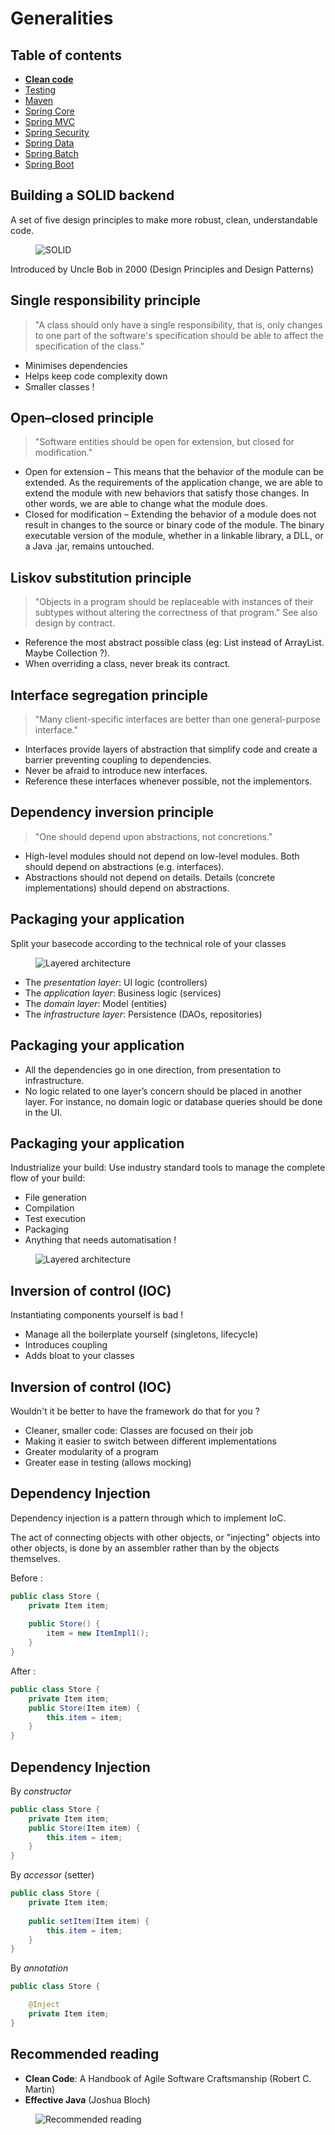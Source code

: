 # Generalities

<!-- .slide: class="page-title" -->



## Table of contents

<!-- .slide: class="toc" -->

- **[Clean code](#/1)**
- [Testing](#/2)
- [Maven](#/3)
- [Spring Core](#/4)
- [Spring MVC](#/5)
- [Spring Security](#/6)
- [Spring Data](#/7)
- [Spring Batch](#/8)
- [Spring Boot](#/9)




## Building a SOLID backend

A set of five design principles to make more robust, clean, understandable code.

<figure>
    <img src="ressources/01_clean_code/solid.png" alt="SOLID" />
</figure>

Introduced by Uncle Bob in 2000 (Design Principles and Design Patterns)



## Single responsibility principle

> "A class should only have a single responsibility, that is, only changes to one part of the software's specification should be able to affect the specification of the class."

 - Minimises dependencies
 - Helps keep code complexity down
 - Smaller classes !



## Open–closed principle

> "Software entities should be open for extension, but closed for modification."

- Open for extension – This means that the behavior of the module can be extended. As the requirements of the application change, we are able to extend the module with new behaviors that satisfy those changes. In other words, we are able to change what the module does.
- Closed for modification – Extending the behavior of a module does not result in changes to the source or binary code of the module. The binary executable version of the module, whether in a linkable library, a DLL, or a Java .jar, remains untouched.



## Liskov substitution principle

> "Objects in a program should be replaceable with instances of their subtypes without altering the correctness of that program." See also design by contract.

- Reference the most abstract possible class (eg: List instead of ArrayList. Maybe Collection ?).
- When overriding a class, never break its contract.



## Interface segregation principle

> "Many client-specific interfaces are better than one general-purpose interface."

- Interfaces provide layers of abstraction that simplify code and create a barrier preventing coupling to dependencies.
- Never be afraid to introduce new interfaces. 
- Reference these interfaces whenever possible, not the implementors.



## Dependency inversion principle

> "One should depend upon abstractions, not concretions."

- High-level modules should not depend on low-level modules. Both should depend on abstractions (e.g. interfaces).
- Abstractions should not depend on details. Details (concrete implementations) should depend on abstractions.



## Packaging your application

Split your basecode according to the technical role of your classes

<figure>
    <img src="ressources/01_clean_code/layered-architecture.png" alt="Layered architecture" />
</figure>

- The *presentation layer*: UI logic (controllers)
- The *application layer*: Business logic (services)
- The *domain layer*: Model (entities)
- The *infrastructure layer*: Persistence (DAOs, repositories)



## Packaging your application

- All the dependencies go in one direction, from presentation to infrastructure.
- No logic related to one layer’s concern should be placed in another layer. For instance, no domain logic or database queries should be done in the UI.



## Packaging your application

Industrialize your build: Use industry standard tools to manage the complete flow of your build:

- File generation
- Compilation
- Test execution
- Packaging
- Anything that needs automatisation !

<figure>
    <img src="ressources/01_clean_code/maven_gradle.png" alt="Layered architecture" />
</figure>



## Inversion of control (IOC)

Instantiating components yourself is bad !

- Manage all the boilerplate yourself (singletons, lifecycle)
- Introduces coupling
- Adds bloat to your classes



## Inversion of control (IOC)

Wouldn't it be better to have the framework do that for you ?

- Cleaner, smaller code: Classes are focused on their job
- Making it easier to switch between different implementations
- Greater modularity of a program
- Greater ease in testing (allows mocking)



## Dependency Injection

Dependency injection is a pattern through which to implement IoC.

The act of connecting objects with other objects, or "injecting" objects into other objects, is done by an assembler rather than by the objects themselves.

Before :

```java
public class Store {
    private Item item;
  
    public Store() {
        item = new ItemImpl1();    
    }
}
```

After :

```java
public class Store {
    private Item item;
    public Store(Item item) {
        this.item = item;
    }
}
```


## Dependency Injection

By *constructor*
```java
public class Store {
    private Item item;
    public Store(Item item) {
        this.item = item;
    }
}
```

By *accessor* (setter)
```java
public class Store {
    private Item item;
    
    public setItem(Item item) {
        this.item = item;
    }
}
```

By *annotation*
```java
public class Store {

    @Inject
    private Item item;
}
```


## Recommended reading

- **Clean Code**: A Handbook of Agile Software Craftsmanship (Robert C. Martin)
- **Effective Java** (Joshua Bloch)

<figure>
    <img src="ressources/01_clean_code/books.png" alt="Recommended reading" />
</figure>


<!-- .slide: class="page-questions" -->
